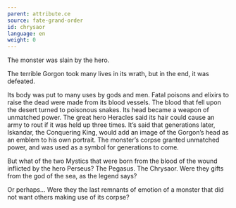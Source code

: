 ```yaml
---
parent: attribute.ce
source: fate-grand-order
id: chrysaor
language: en
weight: 0
---
```


The monster was slain by the hero.

The terrible Gorgon took many lives in its wrath, but in the end, it was defeated.

Its body was put to many uses by gods and men.
Fatal poisons and elixirs to raise the dead were made from its blood vessels.
The blood that fell upon the desert turned to poisonous snakes.
Its head became a weapon of unmatched power.
The great hero Heracles said its hair could cause an army to rout if it was held up three times.
It’s said that generations later, Iskandar, the Conquering King, would add an image of the Gorgon’s head as an emblem to his own portrait.
The monster’s corpse granted unmatched power, and was used as a symbol for generations to come.

But what of the two Mystics that were born from the blood of the wound inflicted by the hero Perseus?
The Pegasus. The Chrysaor.
Were they gifts from the god of the sea, as the legend says?

Or perhaps…
Were they the last remnants of emotion of a monster that did not want others making use of its corpse?
